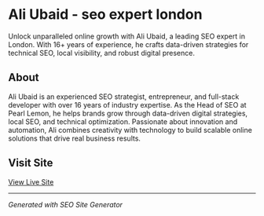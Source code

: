 # Ali Ubaid - seo expert london

Unlock unparalleled online growth with Ali Ubaid, a leading SEO expert in London. With 16+ years of experience, he crafts data-driven strategies for technical SEO, local visibility, and robust digital presence.

## About
Ali Ubaid is an experienced SEO strategist, entrepreneur, and full-stack developer with over 16 years of industry expertise. As the Head of SEO at Pearl Lemon, he helps brands grow through data-driven digital strategies, local SEO, and technical optimization. Passionate about innovation and automation, Ali combines creativity with technology to build scalable online solutions that drive real business results.

## Visit Site
[View Live Site](https://Aliubaidtest.github.io/seo-expert-london/)

---
*Generated with SEO Site Generator*